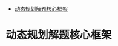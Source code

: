 
<!-- @import "[TOC]" {cmd="toc" depthFrom=1 depthTo=6 orderedList=false} -->

<!-- code_chunk_output -->

- [动态规划解题核心框架](#动态规划解题核心框架)

<!-- /code_chunk_output -->

# 动态规划解题核心框架
